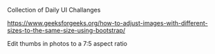 Collection of Daily UI Challanges

<!-- https://getbootstrap.com/docs/5.3/examples/album/ -->

https://www.geeksforgeeks.org/how-to-adjust-images-with-different-sizes-to-the-same-size-using-bootstrap/

Edit thumbs in photos to a 7:5 aspect ratio
